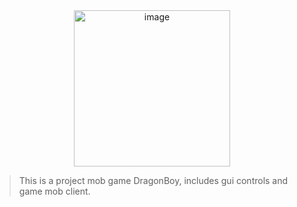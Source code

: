 <div align="center">
  <img width="250" height="250" alt="image" src="https://github.com/user-attachments/assets/c298c200-9dc9-4364-9006-189a27c5a5ad" />
</div>

> This is a project mob game DragonBoy, includes gui controls and game mob client. 
